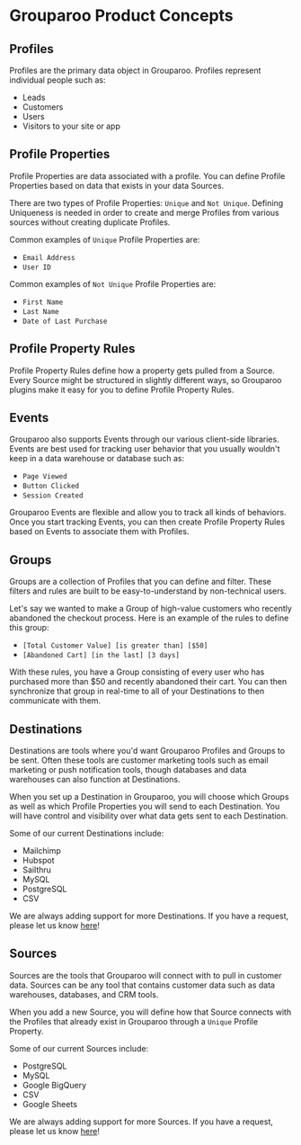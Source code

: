 # Grouparoo Product Concepts

## Profiles

Profiles are the primary data object in Grouparoo. Profiles represent individual people such as:

- Leads
- Customers
- Users
- Visitors to your site or app

## Profile Properties

Profile Properties are data associated with a profile. You can define Profile Properties based on data that exists in your data Sources.

There are two types of Profile Properties: `Unique` and `Not Unique`. Defining Uniqueness is needed in order to create and merge Profiles from various sources without creating duplicate Profiles.

Common examples of `Unique` Profile Properties are:

- `Email Address`
- `User ID`

Common examples of `Not Unique` Profile Properties are:

- `First Name`
- `Last Name`
- `Date of Last Purchase`

## Profile Property Rules

Profile Property Rules define how a property gets pulled from a Source. Every Source might be structured in slightly different ways, so Grouparoo plugins make it easy for you to define Profile Property Rules.

## Events

Grouparoo also supports Events through our various client-side libraries. Events are best used for tracking user behavior that you usually wouldn't keep in a data warehouse or database such as:

- `Page Viewed`
- `Button Clicked`
- `Session Created`

Grouparoo Events are flexible and allow you to track all kinds of behaviors. Once you start tracking Events, you can then create Profile Property Rules based on Events to associate them with Profiles.

## Groups

Groups are a collection of Profiles that you can define and filter. These filters and rules are built to be easy-to-understand by non-technical users.

Let's say we wanted to make a Group of high-value customers who recently abandoned the checkout process. Here is an example of the rules to define this group:

- `[Total Customer Value] [is greater than] [$50]`
- `[Abandoned Cart] [in the last] [3 days]`

With these rules, you have a Group consisting of every user who has purchased more than \$50 and recently abandoned their cart. You can then synchronize that group in real-time to all of your Destinations to then communicate with them.

## Destinations

Destinations are tools where you'd want Grouparoo Profiles and Groups to be sent. Often these tools are customer marketing tools such as email marketing or push notification tools, though databases and data warehouses can also function at Destinations.

When you set up a Destination in Grouparoo, you will choose which Groups as well as which Profile Properties you will send to each Destination. You will have control and visibility over what data gets sent to each Destination.

Some of our current Destinations include:

- Mailchimp
- Hubspot
- Sailthru
- MySQL
- PostgreSQL
- CSV

We are always adding support for more Destinations. If you have a request, please let us know [here](https://www.grouparoo.com/meet)!

## Sources

Sources are the tools that Grouparoo will connect with to pull in customer data. Sources can be any tool that contains customer data such as data warehouses, databases, and CRM tools.

When you add a new Source, you will define how that Source connects with the Profiles that already exist in Grouparoo through a `Unique` Profile Property.

Some of our current Sources include:

- PostgreSQL
- MySQL
- Google BigQuery
- CSV
- Google Sheets

We are always adding support for more Sources. If you have a request, please let us know [here](https://www.grouparoo.com/meet)!
